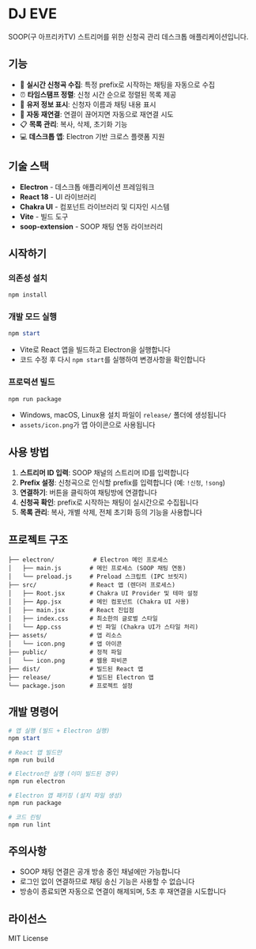 # DJ EVE

SOOP(구 아프리카TV) 스트리머를 위한 신청곡 관리 데스크톱 애플리케이션입니다.

## 기능

- 🎵 **실시간 신청곡 수집**: 특정 prefix로 시작하는 채팅을 자동으로 수집
- ⏰ **타임스탬프 정렬**: 신청 시간 순으로 정렬된 목록 제공
- 👤 **유저 정보 표시**: 신청자 이름과 채팅 내용 표시
- 🔄 **자동 재연결**: 연결이 끊어지면 자동으로 재연결 시도
- 📋 **목록 관리**: 복사, 삭제, 초기화 기능
- 💻 **데스크톱 앱**: Electron 기반 크로스 플랫폼 지원

## 기술 스택

- **Electron** - 데스크톱 애플리케이션 프레임워크
- **React 18** - UI 라이브러리
- **Chakra UI** - 컴포넌트 라이브러리 및 디자인 시스템
- **Vite** - 빌드 도구
- **soop-extension** - SOOP 채팅 연동 라이브러리

## 시작하기

### 의존성 설치

```powershell
npm install
```

### 개발 모드 실행

```powershell
npm start
```

- Vite로 React 앱을 빌드하고 Electron을 실행합니다
- 코드 수정 후 다시 `npm start`를 실행하여 변경사항을 확인합니다

### 프로덕션 빌드

```powershell
npm run package
```

- Windows, macOS, Linux용 설치 파일이 `release/` 폴더에 생성됩니다
- `assets/icon.png`가 앱 아이콘으로 사용됩니다

## 사용 방법

1. **스트리머 ID 입력**: SOOP 채널의 스트리머 ID를 입력합니다
2. **Prefix 설정**: 신청곡으로 인식할 prefix를 입력합니다 (예: `!신청`, `!song`)
3. **연결하기**: 버튼을 클릭하여 채팅방에 연결합니다
4. **신청곡 확인**: prefix로 시작하는 채팅이 실시간으로 수집됩니다
5. **목록 관리**: 복사, 개별 삭제, 전체 초기화 등의 기능을 사용합니다

## 프로젝트 구조

```
├── electron/           # Electron 메인 프로세스
│   ├── main.js        # 메인 프로세스 (SOOP 채팅 연동)
│   └── preload.js     # Preload 스크립트 (IPC 브릿지)
├── src/               # React 앱 (렌더러 프로세스)
│   ├── Root.jsx       # Chakra UI Provider 및 테마 설정
│   ├── App.jsx        # 메인 컴포넌트 (Chakra UI 사용)
│   ├── main.jsx       # React 진입점
│   ├── index.css      # 최소한의 글로벌 스타일
│   └── App.css        # 빈 파일 (Chakra UI가 스타일 처리)
├── assets/            # 앱 리소스
│   └── icon.png       # 앱 아이콘
├── public/            # 정적 파일
│   └── icon.png       # 웹용 파비콘
├── dist/              # 빌드된 React 앱
├── release/           # 빌드된 Electron 앱
└── package.json       # 프로젝트 설정
```

## 개발 명령어

```powershell
# 앱 실행 (빌드 + Electron 실행)
npm start

# React 앱 빌드만
npm run build

# Electron만 실행 (이미 빌드된 경우)
npm run electron

# Electron 앱 패키징 (설치 파일 생성)
npm run package

# 코드 린팅
npm run lint
```

## 주의사항

- SOOP 채팅 연결은 공개 방송 중인 채널에만 가능합니다
- 로그인 없이 연결하므로 채팅 송신 기능은 사용할 수 없습니다
- 방송이 종료되면 자동으로 연결이 해제되며, 5초 후 재연결을 시도합니다

## 라이선스

MIT License
